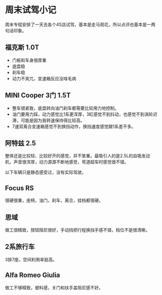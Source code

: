 # 周末试驾小记

周末专程安排了一天去各个4S店试驾，基本是走马观花，所以点评也基本是一两句话印象。

## 福克斯 1.0T

- 门板和车身很厚重
- 底盘稳
- 刹车稳
- 动力不突兀，变速箱反应没啥毛病

## MINI Cooper 3门 1.5T

- 整车很紧致，底盘转向油门刹车都需要比较用力地控制。
- 油门要用力踩，动力感觉比1系更浑厚，3缸感觉不到抖动，也感觉不到涡轮迟滞，可能是因为我转速保持得比较高。
- 7速双离合变速箱感觉不到换挡动作，换挡速度感觉跟1系差不多。

## 阿特兹 2.5

整体还是比较轻、比较好开的感觉，并不笨重。最吸引人的是2.5L的自吸发动机，声音很浑厚，动力源源不断地感觉，弯道超车时感觉很不错。

以下车辆只是静态感受过，没有实际驾驶。

## Focus RS
很硬很重，座椅，油门，刹车，离合，挂档都很硬。

## 思域
做工很精致，按钮阻尼很好，手动挡把行程换挡手感不错，档位不是很清晰。

## 2系旅行车
3排7座，空间利用率挺高。

## Alfa Romeo Giulia
做工不够精致，塑料感，关门和扶手盖阻尼感不好。
